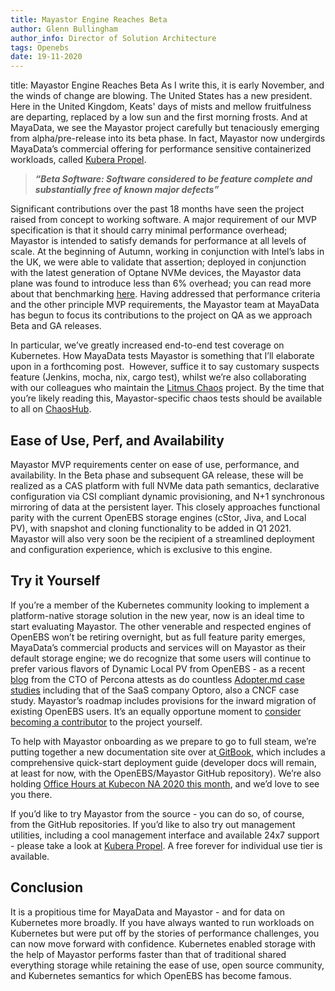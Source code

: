 ```yaml
---
title: Mayastor Engine Reaches Beta
author: Glenn Bullingham
author_info: Director of Solution Architecture
tags: Openebs
date: 19-11-2020
---
```


title: Mayastor Engine Reaches Beta
As I write this, it is early November, and the winds of change are blowing. The United States has a new president. Here in the United Kingdom, Keats' days of mists and mellow fruitfulness are departing, replaced by a low sun and the first morning frosts. And at MayaData, we see the Mayastor project carefully but tenaciously emerging from alpha/pre-release into its beta phase. In fact, Mayastor now undergirds MayaData’s commercial offering for performance sensitive containerized workloads, called [Kubera Propel](https://mayadata.io/product).

> ***“Beta Software: Software considered to be feature complete and substantially free of known major defects”***

Significant contributions over the past 18 months have seen the project raised from concept to working software. A major requirement of our MVP specification is that it should carry minimal performance overhead; Mayastor is intended to satisfy demands for performance at all levels of scale. At the beginning of Autumn, working in conjunction with Intel’s labs in the UK, we were able to validate that assertion; deployed in conjunction with the latest generation of Optane NVMe devices, the Mayastor data plane was found to introduce less than 6% overhead; you can read more about that benchmarking [here](https://openebs.io/blog/mayastor-nvme-of-tcp-performance/). Having addressed that performance criteria and the other principle MVP requirements, the Mayastor team at MayaData has begun to focus its contributions to the project on QA as we approach Beta and GA releases.

In particular, we’ve greatly increased end-to-end test coverage on Kubernetes. How MayaData tests Mayastor is something that I’ll elaborate upon in a forthcoming post.  However, suffice it to say customary suspects feature (Jenkins, mocha, nix, cargo test), whilst we’re also collaborating with our colleagues who maintain the [Litmus Chaos](https://litmuschaos.io/) project. By the time that you’re likely reading this, Mayastor-specific chaos tests should be available to all on [ChaosHub](https://hub.litmuschaos.io/).

## Ease of Use, Perf, and Availability

Mayastor MVP requirements center on ease of use, performance, and availability. In the Beta phase and subsequent GA release, these will be realized as a CAS platform with full NVMe data path semantics, declarative configuration via CSI compliant dynamic provisioning, and N+1 synchronous mirroring of data at the persistent layer. This closely approaches functional parity with the current OpenEBS storage engines (cStor, Jiva, and Local PV), with snapshot and cloning functionality to be added in Q1 2021. Mayastor will also very soon be the recipient of a streamlined deployment and configuration experience, which is exclusive to this engine.

## Try it Yourself

If you’re a member of the Kubernetes community looking to implement a platform-native storage solution in the new year, now is an ideal time to start evaluating Mayastor. The other venerable and respected engines of OpenEBS won’t be retiring overnight, but as full feature parity emerges, MayaData’s commercial products and services will on Mayastor as their default storage engine; we do recognize that some users will continue to prefer various flavors of Dynamic Local PV from OpenEBS - as a recent [blog](https://www.percona.com/blog/2020/10/01/deploying-percona-kubernetes-operators-with-openebs-local-storage/) from the CTO of Percona attests as do countless [Adopter.md case studies](https://github.com/openebs/openebs/blob/master/ADOPTERS.md) including that of the SaaS company Optoro, also a CNCF case study. Mayastor’s roadmap includes provisions for the inward migration of existing OpenEBS users. It’s an equally opportune moment to [consider becoming a contributor](https://github.com/openebs/Mayastor/issues/new/choose) to the project yourself.

To help with Mayastor onboarding as we prepare to go to full steam, we’re putting together a new documentation site over at[ GitBook](https://mayastor.gitbook.io/introduction/), which includes a comprehensive quick-start deployment guide (developer docs will remain, at least for now, with the OpenEBS/Mayastor GitHub repository). We’re also holding [Office Hours at Kubecon NA 2020 this month](https://kccncna20.sched.com/?searchstring=OpenEBS&amp;iframe=no&amp;w=&amp;sidebar=&amp;bg=), and we’d love to see you there.

If you’d like to try Mayastor from the source - you can do so, of course, from the GitHub repositories. If you’d like to also try out management utilities, including a cool management interface and available 24x7 support - please take a look at [Kubera Propel](https://go.mayadata.io/register-for-kubera-chaos-and-propel-technical-preview). A free forever for individual use tier is available.

## Conclusion

It is a propitious time for MayaData and Mayastor - and for data on Kubernetes more broadly. If you have always wanted to run workloads on Kubernetes but were put off by the stories of performance challenges, you can now move forward with confidence. Kubernetes enabled storage with the help of Mayastor performs faster than that of traditional shared everything storage while retaining the ease of use, open source community, and Kubernetes semantics for which OpenEBS has become famous.

